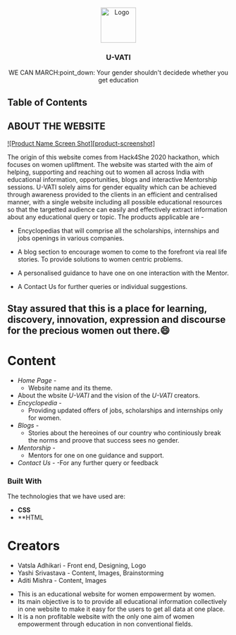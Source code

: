 
 
  
<!-- PROJECT LOGO -->
<br />
<p align="center">
  <a href="https://github.com/othneildrew/Best-README-Template">
    <img src="C:\Users\ki\Desktop\uvati.jpg" alt="Logo" width="80" height="80">
  </a>

  <h3 align="center">U-VATI</h3>

  <p align="center">
    WE CAN MARCH:point_down:
 Your gender shouldn't decidede whether you get education
    <br />
    
 

<!-- TABLE OF CONTENTS -->
## Table of Contents

<!-- ABOUT THE PROJECT -->
## ABOUT THE WEBSITE

[![Product Name Screen Shot][product-screenshot]](https://example.com)

The origin of this website comes from Hack4She 2020 hackathon, which focuses on women upliftment. 
The website was started with the aim of helping, supporting and reaching out to women all across India with educational information, opportunities, blogs and interactive Mentorship sessions. U-VATI solely aims for gender equality which can be achieved through awareness provided to the clients in an efficient and centralised manner, with a single website including all possible educational resources so that the targetted audience can easily and effectively extract information about any educational query or topic. The products applicable are -

* Encyclopedias that will comprise all the scholarships, internships and jobs openings in various companies.
* A blog section to encourage women to come to the forefront 
                   via real life stories. To provide solutions to women centric problems.

* A personalised guidance to have one on one interaction with the Mentor.
* A Contact Us for further queries or individual suggestions.

## Stay assured that this is a place for learning, discovery, innovation, expression and discourse for the precious women out there.:smile:

# Content
 * _Home Page_ -
   - Website name and its theme.
 * About the wbsite *U-VATI* and the vision of the *U-VATI* creators.
 * _Encyclopedia_ -
   - Providing updated offers of jobs, scholarships and internships only for women.
 * _Blogs_ -
   - Stories about the hereoines of our country who continiously break the norms and proove that success sees no gender.
 * _Mentorship_ - 
   - Mentors for one on one guidance and support.
 * _Contact Us_ -
   -For any further query or feedback
### Built With
The technologies that we have used are:
* **CSS**
* **HTML

# Creators
 *  Vatsla Adhikari - Front end, Designing, Logo
 *  Yashi Srivastava - Content, Images, Brainstorming
 *  Aditi Mishra - Content, Images



<i class="fas fa-book"></i>

+ This is an educational website for women empowerment by women.
 + Its main objective is to to provide all educational information collectively in one website
   to make it easy for the users to get all data at one place.
 + It is a non profitable website with the only one aim of women empowerment through education in non conventional fields.
 






